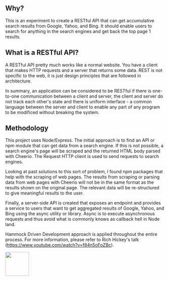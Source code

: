 ## Why?

This is an experiment to create a RESTful API that can get accumulative search results from Google, Yahoo, and Bing. It should enable users to search for anything in the search engines and get back the top page 1 results.

## What is a RESTful API?

A RESTful API pretty much works like a normal website. You have a client that makes HTTP requests and a server that returns some data. REST is not specific to the web, it is just design principles that are followed in architecture.

In summary, an application can be considered to be RESTful if there is one-to-one communication between a client and server, the client and server do not track each other's state and there is uniform interface - a common language between the server and client to enable any part of any program to be modificed without breaking the system.

## Methodology

This project uses Node/Express. The initial approach is to find an API or npm module that can get data from a search engine. If this is not possible, a search engine's page will be scraped and the returned HTML body parsed with Cheerio. The Request HTTP client is used to send requests to search engines.

Looking at past solutions to this sort of problem, I found npm packages that help with the scraping of web pages. The results from scraping or parsing data from web pages with Cheerio will not be in the same format as the results shown on the original page. The relevant data will be re-structured to give meaningful results to the user.

Finally, a server-side API is created that exposes an endpoint and provides a service to users that want to get aggregated results of Google, Yahoo, and Bing using the async utility or library. Async is to execute asynchronous requests and thus avoid what is commonly knows as callback hell in Node land.

Hammock Driven Development approach is applied throughout the entire process. For more information, please refer to Rich Hickey's talk (https://www.youtube.com/watch?v=f84n5oFoZBc).

<a href='http://www.recurse.com' title='Made with love at the Recurse Center'><img src='https://cloud.githubusercontent.com/assets/2883345/11322975/9e575dce-910b-11e5-9f47-1fb1b530a4bd.png' height='75px'/></a>
